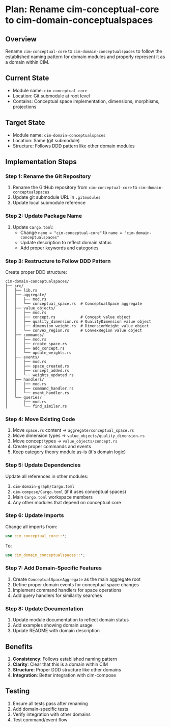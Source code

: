 # Plan: Rename cim-conceptual-core to cim-domain-conceptualspaces

## Overview
Rename `cim-conceptual-core` to `cim-domain-conceptualspaces` to follow the established naming pattern for domain modules and properly represent it as a domain within CIM.

## Current State
- Module name: `cim-conceptual-core`
- Location: Git submodule at root level
- Contains: Conceptual space implementation, dimensions, morphisms, projections

## Target State
- Module name: `cim-domain-conceptualspaces`
- Location: Same (git submodule)
- Structure: Follows DDD pattern like other domain modules

## Implementation Steps

### Step 1: Rename the Git Repository
1. Rename the GitHub repository from `cim-conceptual-core` to `cim-domain-conceptualspaces`
2. Update git submodule URL in `.gitmodules`
3. Update local submodule reference

### Step 2: Update Package Name
1. Update `Cargo.toml`:
   - Change `name = "cim-conceptual-core"` to `name = "cim-domain-conceptualspaces"`
   - Update description to reflect domain status
   - Add proper keywords and categories

### Step 3: Restructure to Follow DDD Pattern
Create proper DDD structure:
```
cim-domain-conceptualspaces/
├── src/
│   ├── lib.rs
│   ├── aggregate/
│   │   ├── mod.rs
│   │   └── conceptual_space.rs  # ConceptualSpace aggregate
│   ├── value_objects/
│   │   ├── mod.rs
│   │   ├── concept.rs           # Concept value object
│   │   ├── quality_dimension.rs # QualityDimension value object
│   │   ├── dimension_weight.rs  # DimensionWeight value object
│   │   └── convex_region.rs     # ConvexRegion value object
│   ├── commands/
│   │   ├── mod.rs
│   │   ├── create_space.rs
│   │   ├── add_concept.rs
│   │   └── update_weights.rs
│   ├── events/
│   │   ├── mod.rs
│   │   ├── space_created.rs
│   │   ├── concept_added.rs
│   │   └── weights_updated.rs
│   ├── handlers/
│   │   ├── mod.rs
│   │   ├── command_handler.rs
│   │   └── event_handler.rs
│   └── queries/
│       ├── mod.rs
│       └── find_similar.rs
```

### Step 4: Move Existing Code
1. Move `space.rs` content → `aggregate/conceptual_space.rs`
2. Move dimension types → `value_objects/quality_dimension.rs`
3. Move concept types → `value_objects/concept.rs`
4. Create proper commands and events
5. Keep category theory module as-is (it's domain logic)

### Step 5: Update Dependencies
Update all references in other modules:
1. `cim-domain-graph/Cargo.toml`
2. `cim-compose/Cargo.toml` (if it uses conceptual spaces)
3. Main `Cargo.toml` workspace members
4. Any other modules that depend on conceptual core

### Step 6: Update Imports
Change all imports from:
```rust
use cim_conceptual_core::*;
```
To:
```rust
use cim_domain_conceptualspaces::*;
```

### Step 7: Add Domain-Specific Features
1. Create `ConceptualSpaceAggregate` as the main aggregate root
2. Define proper domain events for conceptual space changes
3. Implement command handlers for space operations
4. Add query handlers for similarity searches

### Step 8: Update Documentation
1. Update module documentation to reflect domain status
2. Add examples showing domain usage
3. Update README with domain description

## Benefits
1. **Consistency**: Follows established naming pattern
2. **Clarity**: Clear that this is a domain within CIM
3. **Structure**: Proper DDD structure like other domains
4. **Integration**: Better integration with cim-compose

## Testing
1. Ensure all tests pass after renaming
2. Add domain-specific tests
3. Verify integration with other domains
4. Test command/event flow

